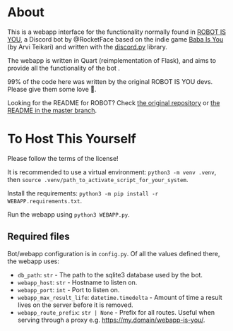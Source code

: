 # About

This is a webapp interface for the functionality normally found in [ROBOT IS YOU](https://github.com/RocketFace/robot-is-you), a Discord bot by @RocketFace based on the indie game [Baba Is You](https://store.steampowered.com/app/736260/Baba_Is_You/) (by Arvi Teikari) and written with the [discord.py](https://discordpy.readthedocs.io/en/latest/) library.

The webapp is written in Quart (reimplementation of Flask), and aims to provide all the functionality of the bot .

99% of the code here was written by the original ROBOT IS YOU devs. Please give them some love 🧡.

Looking for the README for ROBOT? Check [the original repository](https://github.com/RocketRace/robot-is-you) or [the README in the master branch](https://github.com/netux/webapp-is-you/tree/master#README).

<!-- markdownlint-disable-next-line MD025 -->
# To Host This Yourself

Please follow the terms of the license!

It is recommended to use a virtual environment: `python3 -m venv .venv`, then `source .venv/path_to_activate_script_for_your_system`.

Install the requirements: `python3 -m pip install -r WEBAPP.requirements.txt`.

Run the webapp using `python3 WEBAPP.py`.

## Required files

Bot/webapp configuration is in `config.py`. Of all the values defined there, the webapp uses:

* `db_path`: `str` - The path to the sqlite3 database used by the bot.
* `webapp_host`: `str` - Hostname to listen on.
* `webapp_port`: `int` - Port to listen on.
* `webapp_max_result_life`: `datetime.timedelta` - Amount of time a result lives on the server before it is removed.
* `webapp_route_prefix`: `str | None` - Prefix for all routes. Useful when serving through a proxy e.g. https://my.domain/webapp-is-you/.
